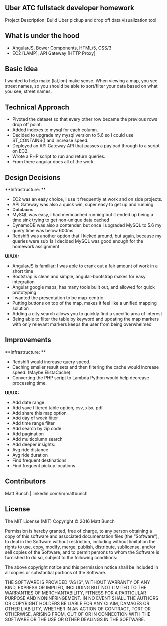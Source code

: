 ## Uber ATC full­stack developer homework

Project Description: Build Uber pickup and drop off data visualization tool.

## What is under the hood

* AngularJS, Bower Components, HTML/5, CSS/3
* EC2 [LAMP], API Gateway [HTTP Proxy]

## Basic Idea

I wanted to help make (lat,lon) make sense. When viewing a map, you see street names, so you should be able to sort/filter your data based on what you see, street names.

## Technical Approach

* Pivoted the dataset so that every other row became the previous rows drop off point.
* Added indexes to mysql for each column.
* Decided to upgrade my mysql version to 5.6 so I could use ST_CONTAINS() and increase speed.
* Deployed an API Gateway API that passes a payload through to a script on EC2.
* Wrote a PHP script to run and return queries.
* From there angular does all of the work.
## Design Decisions

**Infrastructure: **
* EC2 was an easy choice, I use it frequently at work and on side projects.
* API Gateway was also a quick win, super easy to get up and running
* Database: 
 * MySQL was easy, I had memcached running but it ended up being a time sink trying to get non-unique data cached
 * DynamoDB was also a contender, but once I upgraded MySQL to 5.6 my query time was below 600ms
 * Redshift was another option that I kicked around, but again, because my queries were sub 1s I decided MySQL was good enough for the homework assignment

**UI/UX:**
* AngularJS is familiar; I was able to crank out a fair amount of work in a short time
* Bootstrap is clean and simple, angular-bootstrap makes for easy integration
* Angular google maps, has many tools built out, and allowed for quick prototyping
* I wanted the presentation to be map-centric
 * Putting buttons on top of the map, makes it feel like a unified mapping solution
 * Adding a city search allows you to quickly find a specific area of interest
 * Being able to filter the table by keyword and updating the map markers with only relevant markers keeps the user from being overwhelmed
 

## Improvements

**Infrastructure: **
* Redshift would increase query speed.
* Caching smaller result sets and then filtering the cache would increase speed. (Maybe ElistaCache)
* Converting the PHP script to Lambda Python would help decrease processing time.


**UI/UX:**
* Add date range
* Add save filtered table option, csv, xlsx, pdf
* Add share this map option
* Add day of week filter
* Add time range filter
* Add search by zip code
* Add pagination
* Add multicolumn search
* Add deeper insights:
 * Avg ride distance
 * Avg ride duration
 * Find frequent destinations
 * Find frequent pickup locations

## Contributors

Matt Bunch | linkedin.com/in/mattbunch

## License
The MIT License (MIT)
Copyright © 2016 Matt Bunch

Permission is hereby granted, free of charge, to any person obtaining a copy of this software and associated documentation files (the “Software”), to deal in the Software without restriction, including without limitation the rights to use, copy, modify, merge, publish, distribute, sublicense, and/or sell copies of the Software, and to permit persons to whom the Software is furnished to do so, subject to the following conditions:

The above copyright notice and this permission notice shall be included in all copies or substantial portions of the Software.

THE SOFTWARE IS PROVIDED “AS IS”, WITHOUT WARRANTY OF ANY KIND, EXPRESS OR IMPLIED, INCLUDING BUT NOT LIMITED TO THE WARRANTIES OF MERCHANTABILITY, FITNESS FOR A PARTICULAR PURPOSE AND NONINFRINGEMENT. IN NO EVENT SHALL THE AUTHORS OR COPYRIGHT HOLDERS BE LIABLE FOR ANY CLAIM, DAMAGES OR OTHER LIABILITY, WHETHER IN AN ACTION OF CONTRACT, TORT OR OTHERWISE, ARISING FROM, OUT OF OR IN CONNECTION WITH THE SOFTWARE OR THE USE OR OTHER DEALINGS IN THE SOFTWARE.